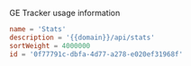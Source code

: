 GE Tracker usage information 

```toml
name = 'Stats'
description = '{{domain}}/api/stats'
sortWeight = 4000000
id = '0f77791c-dbfa-4d77-a278-e020ef31968f'
```
